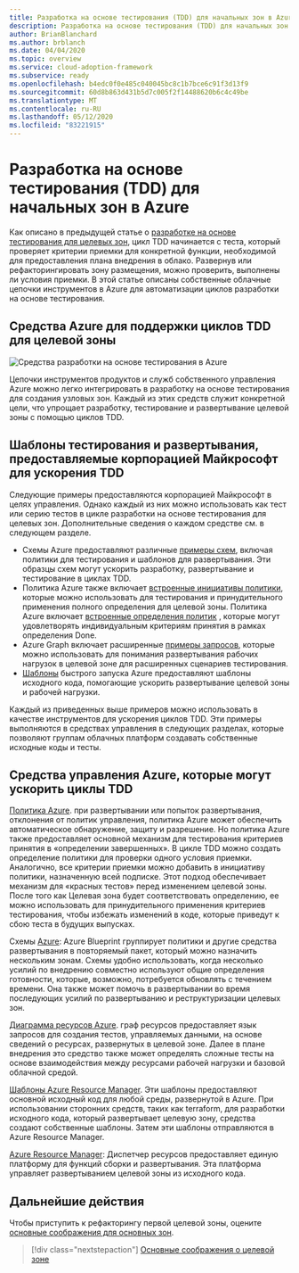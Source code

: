 ```yaml
---
title: Разработка на основе тестирования (TDD) для начальных зон в Azure.
description: Разработка на основе тестирования (TDD) для начальных зон в Azure.
author: BrianBlanchard
ms.author: brblanch
ms.date: 04/04/2020
ms.topic: overview
ms.service: cloud-adoption-framework
ms.subservice: ready
ms.openlocfilehash: b4edc0f0e485c040045bc8c1b7bce6c91f3d13f9
ms.sourcegitcommit: 60d8b863d431b5d7c005f2f14488620b6c4c49be
ms.translationtype: MT
ms.contentlocale: ru-RU
ms.lasthandoff: 05/12/2020
ms.locfileid: "83221915"
---
```

# <a name="test-driven-development-tdd-for-landing-zones-in-azure"></a>Разработка на основе тестирования (TDD) для начальных зон в Azure

Как описано в предыдущей статье о [разработке на основе тестирования для целевых зон](./test-driven-development.md), цикл TDD начинается с теста, который проверяет критерии приемки для конкретной функции, необходимой для предоставления плана внедрения в облако. Развернув или рефакторингировать зону размещения, можно проверить, выполнены ли условия приемки. В этой статье описаны собственные облачные цепочки инструментов в Azure для автоматизации циклов разработки на основе тестирования.

## <a name="azure-tools-to-support-landing-zone-tdd-cycles"></a>Средства Azure для поддержки циклов TDD для целевой зоны

![Средства разработки на основе тестирования в Azure](../../_images/ready/azure-tdd-tools.png)

Цепочки инструментов продуктов и служб собственного управления Azure можно легко интегрировать в разработку на основе тестирования для создания узловых зон. Каждый из этих средств служит конкретной цели, что упрощает разработку, тестирование и развертывание целевой зоны с помощью циклов TDD.

## <a name="microsoft-provided-test-and-deployment-templates-to-accelerate-tdd"></a>Шаблоны тестирования и развертывания, предоставляемые корпорацией Майкрософт для ускорения TDD

Следующие примеры предоставляются корпорацией Майкрософт в целях управления. Однако каждый из них можно использовать как тест или серию тестов в цикле разработки на основе тестирования для целевых зон. Дополнительные сведения о каждом средстве см. в следующем разделе.

- Схемы Azure предоставляют различные [примеры схем](https://docs.microsoft.com/azure/governance/blueprints/samples), включая политики для тестирования и шаблонов для развертывания. Эти образцы схем могут ускорить разработку, развертывание и тестирование в циклах TDD.
- Политика Azure также включает [встроенные инициативы политики](https://docs.microsoft.com/azure/governance/policy/samples/built-in-initiatives), которые можно использовать для тестирования и принудительного применения полного определения для целевой зоны. Политика Azure включает [встроенные определения политик](https://docs.microsoft.com/azure/governance/policy/samples/built-in-policies) , которые могут удовлетворять индивидуальным критериям принятия в рамках определения Done.
- Azure Graph включает расширенные [примеры запросов](https://docs.microsoft.com/azure/governance/resource-graph/samples/advanced), которые можно использовать для понимания развертывания рабочих нагрузок в целевой зоне для расширенных сценариев тестирования.
- [Шаблоны](https://azure.microsoft.com/resources/templates) быстрого запуска Azure предоставляют шаблоны исходного кода, помогающие ускорить развертывание целевой зоны и рабочей нагрузки.

Каждый из приведенных выше примеров можно использовать в качестве инструментов для ускорения циклов TDD. Эти примеры выполняются в средствах управления в следующих разделах, которые позволяют группам облачных платформ создавать собственные исходные коды и тесты.

## <a name="azure-governance-tools-that-can-accelerate-tdd-cycles"></a>Средства управления Azure, которые могут ускорить циклы TDD

[Политика Azure](https://docs.microsoft.com/azure/governance/policy). при развертывании или попыток развертывания, отклонения от политик управления, политика Azure может обеспечить автоматическое обнаружение, защиту и разрешение. Но политика Azure также предоставляет основной механизм для тестирования критериев принятия в «определении завершенных». В цикле TDD можно создать определение политики для проверки одного условия приемки. Аналогично, все критерии приемки можно добавить в инициативу политики, назначенную всей подписке. Этот подход обеспечивает механизм для «красных тестов» перед изменением целевой зоны. После того как Целевая зона будет соответствовать определению, ее можно использовать для принудительного применения критериев тестирования, чтобы избежать изменений в коде, которые приведут к сбою теста в будущих выпусках.

Схемы [Azure](https://docs.microsoft.com/azure/governance/blueprints): Azure Blueprint группирует политики и другие средства развертывания в повторяемый пакет, который можно назначить нескольким зонам. Схемы удобно использовать, когда несколько усилий по внедрению совместно используют общие определения готовности, которые, возможно, потребуется обновлять с течением времени. Она также может помочь в развертывании во время последующих усилий по развертыванию и реструктуризации целевых зон.

[Диаграмма ресурсов Azure](https://docs.microsoft.com/azure/governance/resource-graph). граф ресурсов предоставляет язык запросов для создания тестов, управляемых данными, на основе сведений о ресурсах, развернутых в целевой зоне. Далее в плане внедрения это средство также может определять сложные тесты на основе взаимодействия между ресурсами рабочей нагрузки и базовой облачной средой.

[Шаблоны Azure Resource Manager](https://docs.microsoft.com/azure/azure-resource-manager/templates/overview). Эти шаблоны предоставляют основной исходный код для любой среды, развернутой в Azure. При использовании сторонних средств, таких как terraform, для разработки исходного кода, который развертывает целевую зону, средства создают собственные шаблоны. Затем эти шаблоны отправляются в Azure Resource Manager.

[Azure Resource Manager](https://docs.microsoft.com/azure/azure-resource-manager/management/overview): Диспетчер ресурсов предоставляет единую платформу для функций сборки и развертывания. Эта платформа управляет развертыванием целевой зоны из исходного кода.

## <a name="next-steps"></a>Дальнейшие действия

Чтобы приступить к рефакторингу первой целевой зоны, оцените [основные соображения для основных зон](./basic-considerations.md).

> [!div class="nextstepaction"]
> [Основные соображения о целевой зоне](./basic-considerations.md)
